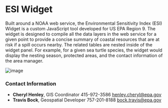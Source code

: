 # ESI Widget

Built around a NOAA web service, the Environmental Sensitivity Index (ESI) Widget is a custom JavaScript tool developed for US EPA Region 9. The widget is designed to compile all the data layers in the web service for a given point to provide a concise summary of coastal resources that are at risk if a spill occurs nearby. The related tables are nested inside of the widget panel. For example, for a given sea turtle species, the widget would display the nesting season, protected areas, and the contact information of the area manager. 

![image](https://github.com/USEPA/R9-Widgets/blob/master/ESIWidget/ESIWidget.png)


### Contact Information

* **Cheryl Henley**, GIS Coordinator 415-972-3586 henley.cheryl@epa.gov
* **Travis Bock**, Geospatial Developer 757-201-8188 bock.travis@epa.gov
